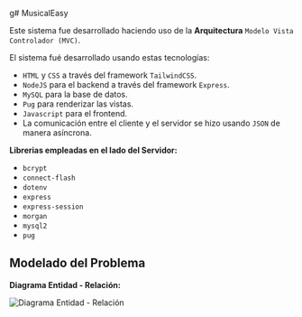 g# MusicalEasy

Este sistema fue desarrollado haciendo uso de la **Arquitectura** `Modelo Vista Controlador (MVC)`.

El sistema fué desarrollado usando estas tecnologías:

* `HTML` y `CSS` a través del framework `TailwindCSS`.
* `NodeJS` para el backend a través del framework `Express`.
* `MySQL` para la base de datos.
* `Pug` para renderizar las vistas.
* `Javascript` para el frontend.
* La comunicación entre el cliente y el servidor se hizo usando `JSON` de manera asíncrona.

**Librerias empleadas en el lado del Servidor:**

* `bcrypt`
* `connect-flash`
* `dotenv`
* `express`
* `express-session`
* `morgan`
* `mysql2`
* `pug`

## Modelado del Problema

**Diagrama Entidad - Relación:**

![Diagrama Entidad - Relación](diagrama_entidad_relación_musicaleasy.png)